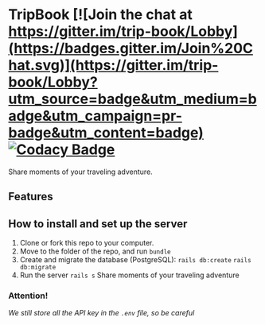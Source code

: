 # TripBook [![Join the chat at https://gitter.im/trip-book/Lobby](https://badges.gitter.im/Join%20Chat.svg)](https://gitter.im/trip-book/Lobby?utm_source=badge&utm_medium=badge&utm_campaign=pr-badge&utm_content=badge) [![Codacy Badge](https://api.codacy.com/project/badge/Grade/fa6ed274757d43ada786a6d241a41fc7)](https://www.codacy.com/app/truongnmt/tripbook?utm_source=github.com&amp;utm_medium=referral&amp;utm_content=ookikutto/tripbook&amp;utm_campaign=Badge_Grade)
Share moments of your traveling adventure.

## Features


## How to install and set up the server
1. Clone or fork this repo to your computer.
2. Move to the folder of the repo, and run `bundle`
3. Create and migrate the database (PostgreSQL):
`rails db:create`
`rails db:migrate`
4. Run the server `rails s`
Share moments of your traveling adventure
### Attention!
_We still store all the API key in the `.env` file, so be careful_

